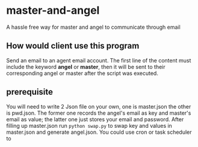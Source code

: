 # master-and-angel
A hassle free way for master and angel to communicate through email

## How would client use this program
Send an email to an agent email account. The first line of the content must include the keyword **angel** or **master**, then it will be sent to their corresponding angel or master after the script was executed.

## prerequisite
You will need to write 2 Json file on your own, one is master.json the other is pwd.json. The former one records the angel's email as key and master's email as value; the latter one just stores your email and password. After filling up master.json run `python swap.py` to swap key and values in master.json and generate angel.json. You could use cron or task scheduler to 
